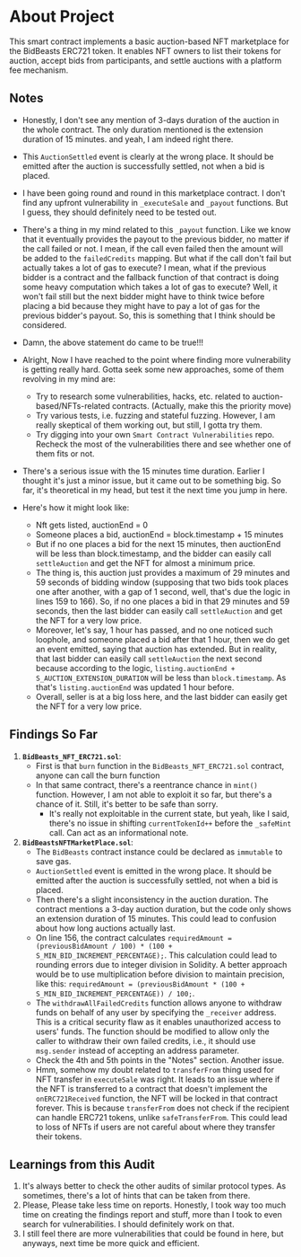 # About Project

This smart contract implements a basic auction-based NFT marketplace for the BidBeasts ERC721 token. It enables NFT owners to list their tokens for auction, accept bids from participants, and settle auctions with a platform fee mechanism.

## Notes

- Honestly, I don't see any mention of 3-days duration of the auction in the whole contract. The only duration mentioned is the extension duration of 15 minutes. and yeah, I am indeed right there.
- This `AuctionSettled` event is clearly at the wrong place. It should be emitted after the auction is successfully settled, not when a bid is placed.
- I have been going round and round in this marketplace contract. I don't find any upfront vulnerability in `_executeSale` and `_payout` functions. But I guess, they should definitely need to be tested out.
- There's a thing in my mind related to this `_payout` function. Like we know that it eventually provides the payout to the previous bidder, no matter if the call failed or not. I mean, if the call even failed then the amount will be added to the `failedCredits` mapping. But what if the call don't fail but actually takes a lot of gas to execute? I mean, what if the previous bidder is a contract and the fallback function of that contract is doing some heavy computation which takes a lot of gas to execute? Well, it won't fail still but the next bidder might have to think twice before placing a bid because they might have to pay a lot of gas for the previous bidder's payout. So, this is something that I think should be considered.
- Damn, the above statement do came to be true!!!

- Alright, Now I have reached to the point where finding more vulnerability is getting really hard. Gotta seek some new approaches, some of them revolving in my mind are:
  - Try to research some vulnerabilities, hacks, etc. related to auction-based/NFTs-related contracts. (Actually, make this the priority move)
  - Try various tests, i.e. fuzzing and stateful fuzzing. However, I am really skeptical of them working out, but still, I gotta try them.
  - Try digging into your own `Smart Contract Vulnerabilities` repo. Recheck the most of the vulnerabilities there and see whether one of them fits or not.

- There's a serious issue with the 15 minutes time duration. Earlier I thought it's just a minor issue, but it came out to be something big. So far, it's theoretical in my head, but test it the next time you jump in here.
- Here's how it might look like:
  - Nft gets listed, auctionEnd = 0
  - Someone places a bid, auctionEnd = block.timestamp + 15 minutes
  - But if no one places a bid for the next 15 minutes, then auctionEnd will be less than block.timestamp, and the bidder can easily call `settleAuction` and get the NFT for almost a minimum price.
  - The thing is, this auction just provides a maximum of 29 minutes and 59 seconds of bidding window (supposing that two bids took places one after another, with a gap of 1 second, well, that's due the logic in lines 159 to 166). So, if no one places a bid in that 29 minutes and 59 seconds, then the last bidder can easily call `settleAuction` and get the NFT for a very low price.
  - Moreover, let's say, 1 hour has passed, and no one noticed such loophole, and someone placed a bid after that 1 hour, then we do get an event emitted, saying that auction has extended. But in reality, that last bidder can easily call `settleAuction` the next second because according to the logic, `listing.auctionEnd + S_AUCTION_EXTENSION_DURATION` will be less than `block.timestamp`. As that's `listing.auctionEnd` was updated 1 hour before.
  - Overall, seller is at a big loss here, and the last bidder can easily get the NFT for a very low price.

## Findings So Far

1. **`BidBeasts_NFT_ERC721.sol`**:
    - First is that `burn` function in the `BidBeasts_NFT_ERC721.sol` contract, anyone can call the burn function
    - In that same contract, there's a reentrance chance in `mint()` function. However, I am not able to exploit it so far, but there's a chance of it. Still, it's better to be safe than sorry.
        - It's really not exploitable in the current state, but yeah, like I said, there's no issue in shifting `currentTokenId++` before the `_safeMint` call. Can act as an informational note.
2. **`BidBeastsNFTMarketPlace.sol`**:
    - The `BidBeasts` contract instance could be declared as `immutable` to save gas.
    - `AuctionSettled` event is emitted in the wrong place. It should be emitted after the auction is successfully settled, not when a bid is placed.
    - Then there's a slight inconsistency in the auction duration. The contract mentions a 3-day auction duration, but the code only shows an extension duration of 15 minutes. This could lead to confusion about how long auctions actually last.
    - On line 156, the contract calculates `requiredAmount = (previousBidAmount / 100) * (100 + S_MIN_BID_INCREMENT_PERCENTAGE);`. This calculation could lead to rounding errors due to integer division in Solidity. A better approach would be to use multiplication before division to maintain precision, like this: `requiredAmount = (previousBidAmount * (100 + S_MIN_BID_INCREMENT_PERCENTAGE)) / 100;`.
    - The `withdrawAllFailedCredits` function allows anyone to withdraw funds on behalf of any user by specifying the `_receiver` address. This is a critical security flaw as it enables unauthorized access to users' funds. The function should be modified to allow only the caller to withdraw their own failed credits, i.e., it should use `msg.sender` instead of accepting an address parameter.
    - Check the 4th and 5th points in the "Notes" section. Another issue.
    - Hmm, somehow my doubt related to `transferFrom` thing used for NFT transfer in `executeSale` was right. It leads to an issue where if the NFT is transferred to a contract that doesn't implement the `onERC721Received` function, the NFT will be locked in that contract forever. This is because `transferFrom` does not check if the recipient can handle ERC721 tokens, unlike `safeTransferFrom`. This could lead to loss of NFTs if users are not careful about where they transfer their tokens.

## Learnings from this Audit

1. It's always better to check the other audits of similar protocol types. As sometimes, there's a lot of hints that can be taken from there.
2. Please, Please take less time on reports. Honestly, I took way too much time on creating the findings report and stuff, more than I took to even search for vulnerabilities. I should definitely work on that.
3. I still feel there are more vulnerabilities that could be found in here, but anyways, next time be more quick and efficient.
